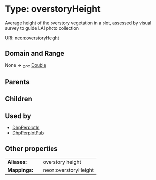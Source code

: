 
# Type: overstoryHeight


Average height of the overstory vegetation in a plot, assessed by visual survey to guide LAI photo collection

URI: [neon:overstoryHeight](https://data.neonscience.org/overstoryHeight)


## Domain and Range

None ->  <sub>OPT</sub> [Double](types/Double.md)

## Parents


## Children


## Used by

 * [DhpPerplotIn](DhpPerplotIn.md)
 * [DhpPerplotPub](DhpPerplotPub.md)

## Other properties

|  |  |  |
| --- | --- | --- |
| **Aliases:** | | overstory height |
| **Mappings:** | | neon:overstoryHeight |

